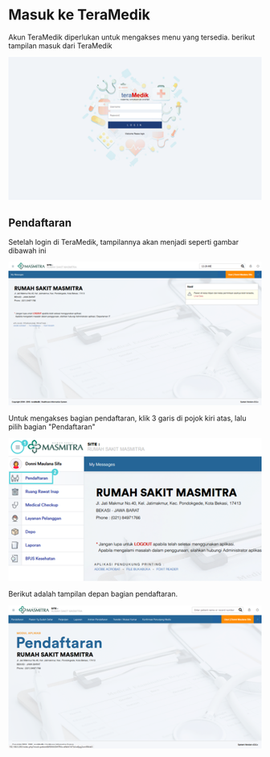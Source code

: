 # Masuk ke TeraMedik

Akun TeraMedik diperlukan untuk mengakses menu yang tersedia. berikut tampilan masuk dari TeraMedik

![login-teramedik](./images/login-teramedik.png)



## Pendaftaran

Setelah login di TeraMedik, tampilannya akan menjadi seperti gambar dibawah ini

![tampilan-utama](./images/tampilan-utama.png)

Untuk mengakses bagian pendaftaran, klik 3 garis di pojok kiri atas, lalu pilih bagian "Pendaftaran"

![menu-teramedik](./images/menu-teramedik.png)

Berikut adalah tampilan depan bagian pendaftaran.

![tampilan-utama-pendaftaran](./images/tampilan-utama-pendaftaran.png)